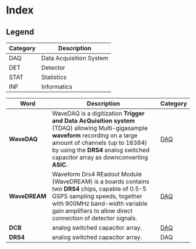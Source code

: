 # Index


## Legend
| Category | Description |
|   ---          |      ---           |
| DAQ        | Data Acquisition System |
| DET         | Detector |
| STAT        | Statistics |
|  INF         | Informatics |



| Word | Description | Category |
|   ---   |        ---        |      ---       |
|     **WaveDAQ**  |  WaveDAQ is a digitization **Trigger and Data AcQuisition system** (TDAQ) allowing Multi-gigasample **waveform** recording on a large amount of channels (up to 16384) by using the **DRS4** analog switched capacitor array as downconverting **ASIC**. |[DAQ](https://github.com/lorenzomarini96/FOOT/blob/main/appendix/figures/daq/wavedream.pdf) |
|     **WaveDREAM**  |  Waveform Drs4 REadout Module (WaveDREAM) is a boards contains two **DRS4** chips, capable of 0.5-5 GSPS sampling speeds, together with 900MHz band-width variable gain amplifiers to allow direct connection of detector signals. |[DAQ](https://github.com/lorenzomarini96/FOOT/blob/main/appendix/figures/daq/wavedream.pdf)   |
|     **DCB**  |  analog switched capacitor array. | [DAQ](https://github.com/lorenzomarini96/FOOT/blob/main/appendix/figures/daq/dcb.png)  |
|     **DRS4**  |  analog switched capacitor array. |DAQ   |
